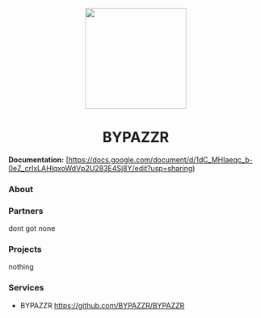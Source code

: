 <p align="center">
<kbd>
<img width="200px" src="https://avatars.githubusercontent.com/u/189370218">
</kbd>
</p>

<h1 align="center">BYPAZZR</h1>

**Documentation:** [https://docs.google.com/document/d/1dC_MHIaeqc_b-0eZ_crIxLAHlqxoWdVp2U283E4Sj8Y/edit?usp=sharing)

### About


### Partners

dont got none

### Projects

nothing


### Services
- BYPAZZR https://github.com/BYPAZZR/BYPAZZR
  
